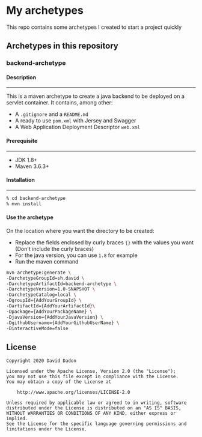 # My archetypes
This repo contains some archetypes I created to start a project quickly

## Archetypes in this repository

### backend-archetype

#### Description
---
This is a maven archetype to create a java backend to be deployed on a servlet container. It contains, among other:
* A `.gitignore` and a `README.md`
* A ready to use `pom.xml` with Jersey and Swagger
* A Web Application Deployment Descriptor `web.xml`

#### Prerequisite
---
* JDK 1.8+
* Maven 3.6.3+

#### Installation
---
```zsh
% cd backend-archetype
% mvn install
```

#### Use the archetype
On the location where you want the directory to be created:
* Replace the fields enclosed by curly braces `{}` with the values you want (Don't include the curly braces)
* For the java version, you can use `1.8` for example
* Run the maven command

```zsh
mvn archetype:generate \
-DarchetypeGroupId=sh.david \
-DarchetypeArtifactId=backend-archetype \
-DarchetypeVersion=1.0-SNAPSHOT \
-DarchetypeCatalog=local \
-DgroupId={AddYourGroupId} \
-DartifactId={AddYourArtifactId}\
-Dpackage={AddYourPackageName} \
-DjavaVersion={AddYourJavaVersion} \
-DgithubUsername={AddYourGithubUserName} \
-DinteractiveMode=false
```

## License
```
Copyright 2020 David Dadon

Licensed under the Apache License, Version 2.0 (the "License");
you may not use this file except in compliance with the License.
You may obtain a copy of the License at

    http://www.apache.org/licenses/LICENSE-2.0

Unless required by applicable law or agreed to in writing, software
distributed under the License is distributed on an "AS IS" BASIS,
WITHOUT WARRANTIES OR CONDITIONS OF ANY KIND, either express or implied.
See the License for the specific language governing permissions and
limitations under the License.
```